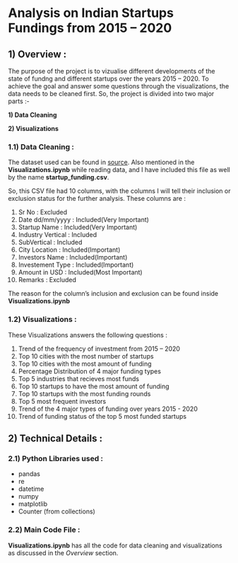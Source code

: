 ﻿# Analysis on Indian Startups Fundings from 2015 – 2020 

## 1) Overview :

The purpose of the project is to vizualise different developments of the state of fundng and different startups over the years 2015 – 2020. To achieve the goal and answer some questions through the visualizations, the data needs to be cleaned first. So, the project is divided into two major parts :-

**1) Data Cleaning**

**2) Visualizations**


### 1.1) Data Cleaning :

The dataset used can be found in [source](https://www.kaggle.com/sudalairajkumar/indian-startup-funding). Also mentioned in the **Visualizations.ipynb** while reading data, and I have included this file as well by the name **startup_funding.csv**.

So, this CSV file had 10 columns, with the columns I will tell their inclusion or exclusion status for the further analysis. These columns are :
1. Sr No : Excluded
2. Date dd/mm/yyyy : Included(Very Important) 
3. Startup Name : Included(Very Important)
4. Industry Vertical : Included
5. SubVertical : Included
6. City Location : Included(Important)
7. Investors Name : Included(Important)
8. Investement Type : Included(Important)
9. Amount in USD : Included(Most Important)
10. Remarks : Excluded

The reason for the column’s inclusion and exclusion can be found inside **Visualizations.ipynb**


### 1.2) Visualizations :

These Visualizations answers the following questions :
1. Trend of the frequency of investment from 2015 – 2020
2. Top 10 cities with the most number of startups
3. Top 10 cities with the most amount of funding
4. Percentage Distribution of 4 major funding types
5. Top 5 industries that recieves most funds
6. Top 10 startups to have the most amount of funding
7. Top 10 startups with the most funding rounds
8. Top 5 most frequent investors
9. Trend of the 4 major types of funding over years 2015 - 2020
10. Trend of funding status of the top 5 most funded startups

## 2) Technical Details :

### 2.1) Python Libraries used :

* pandas
* re
* datetime
* numpy
* matplotlib
* Counter (from collections)

### 2.2) Main Code File :

**Visualizations.ipynb** has all the code for data cleaning and visualizations as discussed in the *Overview* section.
